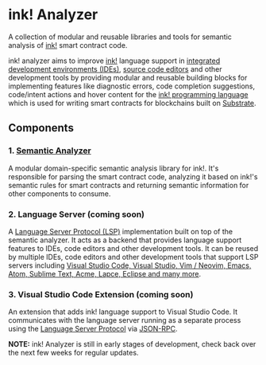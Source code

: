 # ink! Analyzer

A collection of modular and reusable libraries and tools for semantic analysis of [ink!](https://use.ink/) smart contract code.

ink! analyzer aims to improve [ink!](https://use.ink/) language support in [integrated development environments (IDEs)](https://en.wikipedia.org/wiki/Integrated_development_environment), [source code editors](https://en.wikipedia.org/wiki/Source-code_editor) and other development tools by providing modular and reusable building blocks for implementing features like diagnostic errors, code completion suggestions, code/intent actions and hover content for the [ink! programming language](https://use.ink/) which is used for writing smart contracts for blockchains built on [Substrate](https://substrate.io/).

## Components

### 1. [Semantic Analyzer](https://github.com/ink-analyzer/ink-analyzer)

A modular domain-specific semantic analysis library for ink!.
It's responsible for parsing the smart contract code, analyzing it based on ink!'s semantic rules for smart contracts and returning semantic information for other components to consume.

### 2. Language Server (coming soon)

A [Language Server Protocol (LSP)](https://microsoft.github.io/language-server-protocol/) implementation built on top of the semantic analyzer.
It acts as a backend that provides language support features to IDEs, code editors and other development tools.
It can be reused by multiple IDEs, code editors and other development tools that support LSP servers including [Visual Studio Code, Visual Studio, Vim / Neovim, Emacs, Atom, Sublime Text, Acme, Lapce, Eclipse and many more](https://microsoft.github.io/language-server-protocol/implementors/tools/).

### 3. Visual Studio Code Extension (coming soon)

An extension that adds ink! language support to Visual Studio Code. 
It communicates with the language server running as a separate process using the [Language Server Protocol](https://microsoft.github.io/language-server-protocol/) via [JSON-RPC](https://www.jsonrpc.org/).

**NOTE:** ink! Analyzer is still in early stages of development, check back over the next few weeks for regular updates.